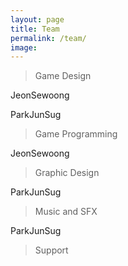 ```yaml
---
layout: page
title: Team
permalink: /team/
image:
---
```


> Game Design

JeonSewoong

ParkJunSug


> Game Programming

JeonSewoong


> Graphic Design

ParkJunSug


> Music and SFX

ParkJunSug


> Support
